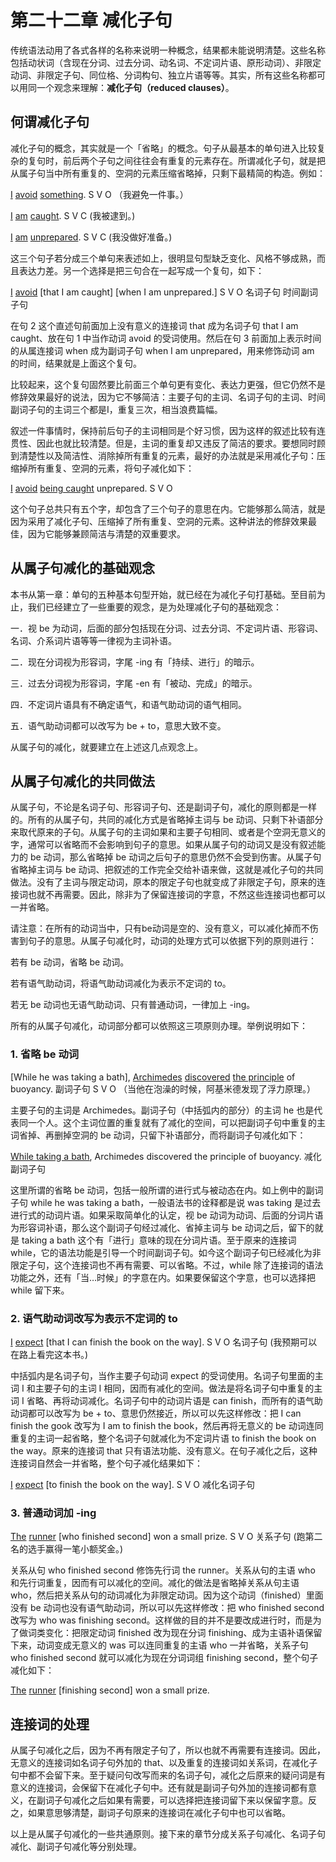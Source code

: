 # 第二十二章 减化子句

传统语法动用了各式各样的名称来说明一种概念，结果都未能说明清楚。这些名称包括动状词（含现在分词、过去分词、动名词、不定词片语、原形动词）、非限定动词、非限定子句、同位格、分词构句、独立片语等等。其实，所有这些名称都可以用同一个观念来理解：**减化子句（reduced clauses）**。

## 何谓减化子句

减化子句的概念，其实就是一个「省略」的概念。句子从最基本的单句进入比较复杂的复句时，前后两个子句之间往往会有重复的元素存在。所谓减化子句，就是把从属子句当中所有重复的、空洞的元素压缩省略掉，只剩下最精简的构造。例如：

<u>I</u> <u>avoid</u> <u>something</u>.
S V O
（我避免一件事。）

<u>I</u> <u>am</u> <u>caught</u>.
S V C
(我被逮到。)

<u>I</u> <u>am</u> <u>unprepared</u>.
S V C
(我没做好准备。)

这三个句子若分成三个单句来表述如上，很明显句型缺乏变化、风格不够成熟，而且表达力差。另一个选择是把三句合在一起写成一个复句，如下：

<u>I</u> <u>avoid</u> [that I am caught] [when I am unprepared.]
S V O 名词子句 时间副词子句

在句 2 这个直述句前面加上没有意义的连接词 that 成为名词子句 that I am caught、放在句 1 中当作动词 avoid 的受词使用。然后在句 3 前面加上表示时间的从属连接词 when 成为副词子句 when I am unprepared，用来修饰动词 am 的时间，结果就是上面这个复句。

比较起来，这个复句固然要比前面三个单句更有变化、表达力更强，但它仍然不是修辞效果最好的说法，因为它不够简洁：主要子句的主词、名词子句的主词、时间副词子句的主词三个都是I，重复三次，相当浪费篇幅。

叙述一件事情时，保持前后句​​子的主词相同是个好习惯，因为这样的叙述比较有连贯性、因此也就比较清楚。但是，主词的重复却又违反了简洁的要求。要想同时顾到清楚性以及简洁性、消除掉所有重复的元素，最好的办法就是采用减化子句：压缩掉所有重复、空洞的元素，将句子减化如下：

<u>I</u> <u>avoid</u> <u>being caught</u> unprepared.
S V O

这个句子总共只有五个字，却包含了三个句子的意思在内。它能够那么简洁，就是因为采用了减化子句、压缩掉了所有重复、空洞的元素。这种讲法的修辞效果最佳，因为它能够兼顾简洁与清楚的双重要求。

## 从属子句减化的基础观念

本书从第一章：单句的五种基本句型开始，就已经在为减化子句打基础。至目前为止，我们已经建立了一些重要的观念，是为处理减化子句的基础观念：

一．视 be 为动词，后面的部分包括现在分词、过去分词、不定词片语、形容词、名词、介系词片语等等一律视为主词补语。

二．现在分词视为形容词，字尾 -ing 有「持续、进行」的暗示。

三．过去分词视为形容词，字尾 -en 有「被动、完成」的暗示。

四．不定词片语具有不确定语气，和语气助动词的语气相同。

五．语气助动词都可以改写为 be + to，意思大致不变。

从属子句的减化，就要建立在上述这几点观念上。

## 从属子句减化的共同做法

从属子句，不论是名词子句、形容词子句、还是副词子句，减化的原则都是一样的。所有的从属子句，共同的减化方式是省略掉主词与 be 动词、只剩下补语部分来取代原来的子句。从属子句的主词如果和主要子句相同、或者是个空洞无意义的字，通常可以省略而不会影响到句子的意思。如果从属子句的动词又是没有叙述能力的 be 动词，那么省略掉 be 动词之后句子的意思仍然不会受到伤害。从属子句省略掉主词与 be 动词、把叙述的工作完全交给补语来做，这就是减化子句的共同做法。没有了主词与限定动词，原本的限定子句也就变成了非限定子句，原来的连接词也就不再需要。因此，除非为了保留连接词的字意，不然这些连接词也都可以一并省略。

请注意：在所有的动词当中，只有be动词是空的、没有意义，可以减化掉而不伤害到句子的意思。从属子句减化时，动词的处理方式可以依据下列的原则进行：

若有 be 动词，省略 be 动词。

若有语气助动词，将语气助动词减化为表示不定词的 to。

若无 be 动词也无语气助动词、只有普通动词，一律加上 -ing。

所有的从属子句减化，动词部分都可以依照这三项原则办理。举例说明如下：

### 1\. 省略 be 动词

[While he was taking a bath], <u>Archimedes</u> <u>discovered</u> <u>the principle</u> of buoyancy.
副词子句 S V O
（当他在泡澡的时候，阿基米德发现了浮力原理。）

主要子句的主词是 Archimedes。副词子句（中括弧内的部分）的主词 he 也是代表同一个人。这个主词位置的重复就有了减化的空间，可以把副词子句中重复的主词省掉、再删掉空洞的 be 动词，只留下补语部分，而将副词子句减化如下：

<u>While taking a bath</u>, Archimedes discovered the principle of buoyancy.
减化副词子句

这里所谓的省略 be 动词，包括一般所谓的进行式与被动态在内。如上例中的副词子句 while he was taking a bath，一般语法书的诠释都是说 was taking 是过去进行式的动词片语。如果采取简单化的认定，视 be 动词为动词、后面的分​​词片语为形容词补语，那么这个副词子句经过减化、省掉主词与 be 动词之后，留下的就是 taking a bath 这个有「进行」意味的现在分词片语。至于原来的连接词 while，它的语法功能是引导一个时间副词子句。如今这个副词子句已经减化为非限定子句，这个连接词也不再有需要、可以省略。不过，while 除了连接词的语法功能之外，还有「当…时候」的字意在内。如果要保留这个字意，也可以选择把 while 留下来。

### 2\. 语气助动词改写为表示不定词的 to

<u>I</u> <u>expect</u> [that I can finish the book on the way].
S V O 名词子句
(我预期可以在路上看完这本书。)

中括弧内是名词子句，当作主要子句动词 expect 的受词使用。名词子句里面的主词 I 和主要子句的主词 I 相同，因而有减化的空间。做法是将名词子句中重复的主词 I 省略、再将动词减化。名词子句中的动词片语是 can finish，而所有的语气助动词都可以改写为 be + to、意思仍然接近，所以可以先这样修改：把 I can finish the gook 改写为 I am to finish the book，然后再将无意义的 be 动词连同重复的主词一起省略，整个名词子句就减化为不定词片语 to finish the book on the way。原来的连接词 that 只有语法功能、没有意义。在句子减化之后，这种连接词自然会一并省略，整个句子减化结果如下：

<u>I</u> <u>expect</u> [to finish the book on the way].
S V O 减化名词子句

### 3\. 普通动词加 -ing

<u>The</u> <u>runner</u> [who finished second] won a small prize. 
S V O 关系子句
 (跑第二名的选手赢得一笔小额奖金。)
 
关系从句 who finished second 修饰先行词 the runner。关系从句的主语 who 和先行词重复，因而有可以减化的空间。减化的做法是省略掉关系从句主语 who，然后把关系从句的动词减化为非限定动词。因为这个动词（finished）里面没有 be 动词也没有语气助动词，所以可以先这样修改：把 who finished second 改写为 who was finishing second。这样做的目的并不是要改成进行时，而是为了做词类变化：把限定动词 finished 改为现在分词 finishing、成为主语补语保留下来，动词变成无意义的 was 可以连同重复的主语 who 一并省略，关系子句 who finished second 就可以减化为现在分词词组 finishing second，整个句子减化如下：

<u>The</u> <u>runner</u> [finishing second] won a small prize.  

## 连接词的处理

从属子句减化之后，因为不再有限定子句了，所以也就不再需要有连接词。因此，无意义的连接词如名词子句外加的 that、以及重复的连接词如关系词，在减化子句中都不会留下来。至于疑问句改写而来的名词子句，减化之后原来的疑问词是有意义的连接词，会保留下在减化子句中。还有就是副词子句外加的连接词都有意义，在副词子句减化之后如果有需要，可以选择把连接词留下来以保留字意。反之，如果意思够清楚，副词子句原来的连接词在减化子句中也可以省略。

以上是从属子句减化的一些共通原则。接下来的章节分成关系子句减化、名词子句减化、副词子句减化等分别处理。
